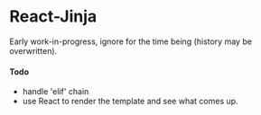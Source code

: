# React-Jinja

Early work-in-progress, ignore for the time being (history may be overwritten).

#### Todo

* handle 'elif' chain
* use React to render the template and see what comes up.